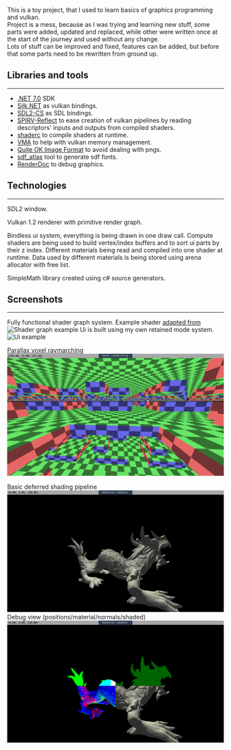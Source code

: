 This is a toy project, that I used to learn basics of graphics programming and vulkan. \
Project is a mess, because as I was trying and learning new stuff, some parts were added, updated and replaced, while other were written once at the start of the journey and used without any change. \
Lots of stuff can be improved and fixed, features can be added, but before that some parts need to be rewritten from ground up.
## Libraries and tools
***
* [.NET 7.0](https://dotnet.microsoft.com/en-us/download/dotnet/7.0) SDK
* [Silk.NET](https://github.com/dotnet/Silk.NET) as vulkan bindings.
* [SDL2-CS](https://github.com/Ryujinx/SDL2-CS) as SDL bindings.
* [SPIRV-Reflect](https://github.com/KhronosGroup/SPIRV-Reflect) to ease creation of vulkan pipelines by reading descriptors' inputs and outputs from compiled shaders.
* [shaderc](https://github.com/google/shaderc) to compile shaders at runtime.
* [VMA](https://github.com/GPUOpen-LibrariesAndSDKs/VulkanMemoryAllocator) to help with vulkan memory management.
* [Quite OK Image Format](https://qoiformat.org/) to avoid dealing with pngs.
* [sdf_atlas](https://github.com/astiopin/sdf_atlas) tool to generate sdf fonts.
* [RenderDoc](https://renderdoc.org/) to debug graphics.
## Technologies
***
SDL2 window.

Vulkan 1.2 renderer with primitive render graph.

Bindless ui system, everything is being drawn in one draw call.
Compute shaders are being used to build vertex/index buffers and to sort ui parts by their z index.
Different materials being read and compiled into one shader at runtime. 
Data used by different materials is being stored using arena allocator with free list.

SimpleMath library created using c# source generators.
## Screenshots
***
Fully functional shader graph system. Example shader [adapted from](https://www.shadertoy.com/view/mdBSRt)\
![Shader graph example](./img/shader_graph.gif)
Ui is built using my own retained mode system.
![Ui example](./img/ui_example.gif)

[Parallax voxel raymarching](https://www.youtube.com/watch?v=h81I8hR56vQ)
![Voxels example](./img/voxels.gif)

Basic deferred shading pipeline
![Deferred example](./img/deferred.png)
Debug view (positions/material/normals/shaded)
![Deferred debug example](./img/deferred_debug.png)
